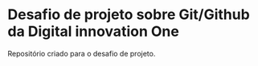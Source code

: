 # Desafio de projeto sobre Git/Github da Digital innovation One
Repositório criado para o desafio de projeto.
